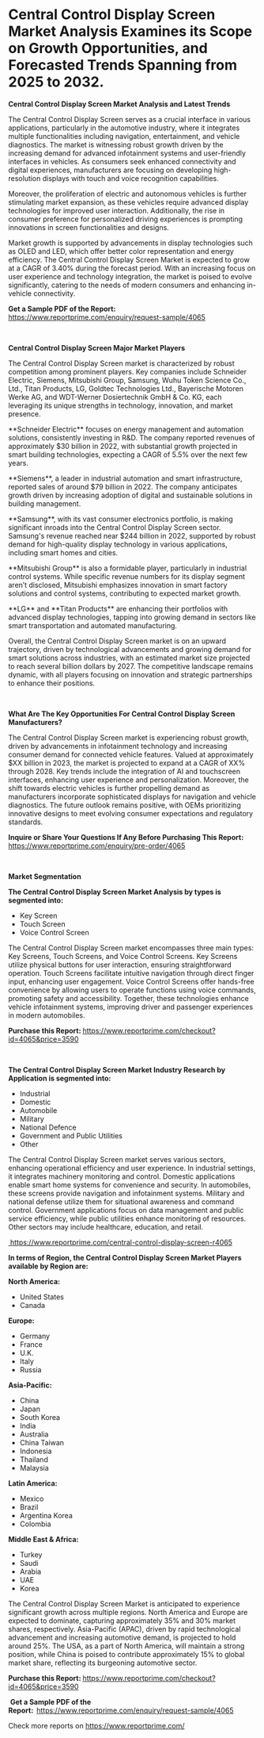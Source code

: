 <p><h1>Central Control Display Screen Market Analysis Examines its Scope on Growth Opportunities, and Forecasted Trends Spanning from 2025 to 2032.</h1></p><p><strong>Central Control Display Screen Market Analysis and Latest Trends</strong></p>
<p><p>The Central Control Display Screen serves as a crucial interface in various applications, particularly in the automotive industry, where it integrates multiple functionalities including navigation, entertainment, and vehicle diagnostics. The market is witnessing robust growth driven by the increasing demand for advanced infotainment systems and user-friendly interfaces in vehicles. As consumers seek enhanced connectivity and digital experiences, manufacturers are focusing on developing high-resolution displays with touch and voice recognition capabilities.</p><p>Moreover, the proliferation of electric and autonomous vehicles is further stimulating market expansion, as these vehicles require advanced display technologies for improved user interaction. Additionally, the rise in consumer preference for personalized driving experiences is prompting innovations in screen functionalities and designs. </p><p>Market growth is supported by advancements in display technologies such as OLED and LED, which offer better color representation and energy efficiency. The Central Control Display Screen Market is expected to grow at a CAGR of 3.40% during the forecast period. With an increasing focus on user experience and technology integration, the market is poised to evolve significantly, catering to the needs of modern consumers and enhancing in-vehicle connectivity.</p></p>
<p><strong>Get a Sample PDF of the Report:&nbsp;</strong> <a href="https://www.reportprime.com/enquiry/request-sample/4065?utm_campaign=3317&utm_medium=2&utm_source=Github&utm_content=ia&utm_term=18032025&utm_id=central-control-display-screen">https://www.reportprime.com/enquiry/request-sample/4065</a></p>
<p>&nbsp;</p>
<p><strong>Central Control Display Screen Major Market Players</strong></p>
<p><p>The Central Control Display Screen market is characterized by robust competition among prominent players. Key companies include Schneider Electric, Siemens, Mitsubishi Group, Samsung, Wuhu Token Science Co., Ltd., Titan Products, LG, Goldtec Technologies Ltd., Bayerische Motoren Werke AG, and WDT-Werner Dosiertechnik GmbH & Co. KG, each leveraging its unique strengths in technology, innovation, and market presence.</p><p>**Schneider Electric** focuses on energy management and automation solutions, consistently investing in R&D. The company reported revenues of approximately $30 billion in 2022, with substantial growth projected in smart building technologies, expecting a CAGR of 5.5% over the next few years.</p><p>**Siemens**, a leader in industrial automation and smart infrastructure, reported sales of around $79 billion in 2022. The company anticipates growth driven by increasing adoption of digital and sustainable solutions in building management.</p><p>**Samsung**, with its vast consumer electronics portfolio, is making significant inroads into the Central Control Display Screen sector. Samsung's revenue reached near $244 billion in 2022, supported by robust demand for high-quality display technology in various applications, including smart homes and cities.</p><p>**Mitsubishi Group** is also a formidable player, particularly in industrial control systems. While specific revenue numbers for its display segment aren’t disclosed, Mitsubishi emphasizes innovation in smart factory solutions and control systems, contributing to expected market growth.</p><p>**LG** and **Titan Products** are enhancing their portfolios with advanced display technologies, tapping into growing demand in sectors like smart transportation and automated manufacturing.</p><p>Overall, the Central Control Display Screen market is on an upward trajectory, driven by technological advancements and growing demand for smart solutions across industries, with an estimated market size projected to reach several billion dollars by 2027. The competitive landscape remains dynamic, with all players focusing on innovation and strategic partnerships to enhance their positions.</p></p>
<p>&nbsp;</p>
<p><strong>What Are The Key Opportunities For Central Control Display Screen Manufacturers?</strong></p>
<p><p>The Central Control Display Screen market is experiencing robust growth, driven by advancements in infotainment technology and increasing consumer demand for connected vehicle features. Valued at approximately $XX billion in 2023, the market is projected to expand at a CAGR of XX% through 2028. Key trends include the integration of AI and touchscreen interfaces, enhancing user experience and personalization. Moreover, the shift towards electric vehicles is further propelling demand as manufacturers incorporate sophisticated displays for navigation and vehicle diagnostics. The future outlook remains positive, with OEMs prioritizing innovative designs to meet evolving consumer expectations and regulatory standards.</p></p>
<p><strong>Inquire or Share Your Questions If Any Before Purchasing This Report:</strong> <a href="https://www.reportprime.com/enquiry/pre-order/4065?utm_campaign=3317&utm_medium=2&utm_source=Github&utm_content=ia&utm_term=18032025&utm_id=central-control-display-screen">https://www.reportprime.com/enquiry/pre-order/4065</a></p>
<p>&nbsp;</p>
<p><strong>Market Segmentation</strong></p>
<p><strong>The Central Control Display Screen Market Analysis by types is segmented into:</strong></p>
<p><ul><li>Key Screen</li><li>Touch Screen</li><li>Voice Control Screen</li></ul></p>
<p><p>The Central Control Display Screen market encompasses three main types: Key Screens, Touch Screens, and Voice Control Screens. Key Screens utilize physical buttons for user interaction, ensuring straightforward operation. Touch Screens facilitate intuitive navigation through direct finger input, enhancing user engagement. Voice Control Screens offer hands-free convenience by allowing users to operate functions using voice commands, promoting safety and accessibility. Together, these technologies enhance vehicle infotainment systems, improving driver and passenger experiences in modern automobiles.</p></p>
<p><strong>Purchase this Report:&nbsp;</strong><a href="https://www.reportprime.com/checkout?id=4065&price=3590&utm_campaign=3317&utm_medium=2&utm_source=Github&utm_content=ia&utm_term=18032025&utm_id=central-control-display-screen">https://www.reportprime.com/checkout?id=4065&price=3590</a></p>
<p>&nbsp;</p>
<p><strong>The Central Control Display Screen Market Industry Research by Application is segmented into:</strong></p>
<p><ul><li>Industrial</li><li>Domestic</li><li>Automobile</li><li>Military</li><li>National Defence</li><li>Government and Public Utilities</li><li>Other</li></ul></p>
<p><p>The Central Control Display Screen market serves various sectors, enhancing operational efficiency and user experience. In industrial settings, it integrates machinery monitoring and control. Domestic applications enable smart home systems for convenience and security. In automobiles, these screens provide navigation and infotainment systems. Military and national defense utilize them for situational awareness and command control. Government applications focus on data management and public service efficiency, while public utilities enhance monitoring of resources. Other sectors may include healthcare, education, and retail.</p></p>
<p><a href="https://www.reportprime.com/central-control-display-screen-r4065?utm_campaign=3317&utm_medium=2&utm_source=Github&utm_content=ia&utm_term=18032025&utm_id=central-control-display-screen">&nbsp;https://www.reportprime.com/central-control-display-screen-r4065</a></p>
<p><strong>In terms of Region, the Central Control Display Screen Market Players available by Region are:</strong></p>
<p>
    <p> <strong> North America: </strong>
        <ul>
            <li>United States</li>
            <li>Canada</li>
        </ul>
        </p> 
    <p> <strong> Europe: </strong>
        <ul>
            <li>Germany</li>
            <li>France</li>
            <li>U.K.</li>
            <li>Italy</li>
            <li>Russia</li>
        </ul>
        </p> 
    <p> <strong> Asia-Pacific: </strong>
        <ul>
            <li>China</li>
            <li>Japan</li>
            <li>South Korea</li>
            <li>India</li>
            <li>Australia</li>
            <li>China Taiwan</li>
            <li>Indonesia</li>
            <li>Thailand</li>
            <li>Malaysia</li>
        </ul>
        </p> 
    <p> <strong> Latin America: </strong>
        <ul>
            <li>Mexico</li>
            <li>Brazil</li>
            <li>Argentina Korea</li>
            <li>Colombia</li>
        </ul>
        </p> 
    <p> <strong> Middle East & Africa: </strong>
        <ul>
            <li>Turkey</li>
            <li>Saudi</li>
            <li>Arabia</li>
            <li>UAE</li>
            <li>Korea</li>
        </ul>
    </p>
    </p>
<p><p>The Central Control Display Screen Market is anticipated to experience significant growth across multiple regions. North America and Europe are expected to dominate, capturing approximately 35% and 30% market shares, respectively. Asia-Pacific (APAC), driven by rapid technological advancement and increasing automotive demand, is projected to hold around 25%. The USA, as a part of North America, will maintain a strong position, while China is poised to contribute approximately 15% to global market share, reflecting its burgeoning automotive sector.</p></p>
<p><strong>Purchase this Report: </strong><a href="https://www.reportprime.com/checkout?id=4065&price=3590&utm_campaign=3317&utm_medium=2&utm_source=Github&utm_content=ia&utm_term=18032025&utm_id=central-control-display-screen">https://www.reportprime.com/checkout?id=4065&price=3590</a></p>
<p>&nbsp;<strong>Get a Sample PDF of the Report:&nbsp;&nbsp;</strong><a href="https://www.reportprime.com/enquiry/request-sample/4065?utm_campaign=3317&utm_medium=2&utm_source=Github&utm_content=ia&utm_term=18032025&utm_id=central-control-display-screen">https://www.reportprime.com/enquiry/request-sample/4065</a></p>
<p><strong></strong></p>
<p>Check more reports on <a href="https://www.reportprime.com/?utm_campaign=3317&utm_medium=2&utm_source=Github&utm_content=ia&utm_term=18032025&utm_id=central-control-display-screen">https://www.reportprime.com/</a></p>